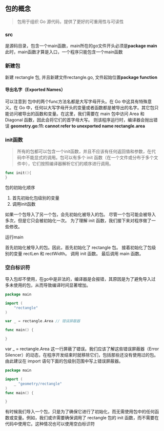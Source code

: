 ## 包的概念
>包用于组织 Go 源代码，提供了更好的可重用性与可读性
### src 
是源码目录，包含一个main函数，main所在的go文件开头必须是**package main**
此时，main函数才算是入口，一个程序只能包含一个main函数

### 新建包
新建 rectangle 包, 并且新建文件rectangle.go, 文件起始位置**package function**

#### 导出名字（Exported Names）
可以注意到 包中的两个func方法名都是大写字母开头。在 Go 中这具有特殊意义。在 Go 中，任何以大写字母开头的变量或者函数都是被导出的名字。其它包只能访问被导出的函数和变量。在这里，我们需要在 main 包中访问 Area 和 Diagonal 函数，因此会将它们的首字母大写。
则该程序运行时，编译器会抛出错误 **geometry.go:11: cannot refer to unexported name rectangle.area**

### init函数
> 所有的包都可以包含一个init函数，并且不应该有任何返回值和参数，在代码中不能显式的调用。包可以有多个 init 函数（在一个文件或分布于多个文件中），它们按照编译器解析它们的顺序进行调用。
```go
func init(){
}
```
包的初始化顺序
1. 首先初始化包级别的变量
2. 调用init函数

如果一个包导入了另一个包，会先初始化被导入的包。
尽管一个包可能会被导入多次，但是它只会被初始化一次。
为了理解 init 函数，我们接下来对程序做了一些修改。

运行main

首先初始化被导入的包。因此，首先初始化了 rectangle 包。
接着初始化了包级别的变量 rectLen 和 rectWidth。
调用 init 函数。
最后调用 main 函数。

### 空白标识符

导入包却不使用，在go中是非法的，编译器是会报错，其原因是为了避免导入过多未使用的包，从而导致编译时间显著增加。
```go
package main

import (  
    "rectangle" 
)

var _ = rectangle.Area // 错误屏蔽器

func main() {

}
```
var _ = rectangle.Area 这一行屏蔽了错误。我们应该了解这些错误屏蔽器（Error Silencer）的动态，在程序开发结束时就移除它们，包括那些还没有使用过的包。由此建议在 import 语句下面的包级别范围中写上错误屏蔽器。

```go
package main 

import (
    _ "geometry/rectangle" 
)
func main() {

}
```
有时候我们导入一个包，只是为了确保它进行了初始化，而无需使用包中的任何函数或变量。例如，我们或许需要确保调用了 rectangle 包的 init 函数，而不需要在代码中使用它。这种情况也可以使用空白标识符